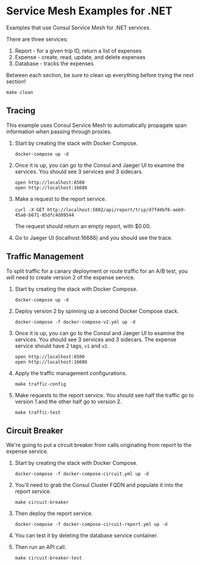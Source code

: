 # Service Mesh Examples for .NET

Examples that use Consul Service Mesh for .NET services.

There are three services:

1. Report - for a given trip ID, return a list of expenses
1. Expense - create, read, update, and delete expenses
1. Database - tracks the expenses

Between each section, be sure to clean up everything before trying
the next section!

```shell
make clean
```

## Tracing

This example uses Consul Service Mesh to automatically propagate
span information when passing through proxies.

1. Start by creating the stack with Docker Compose.
   ```shell
   docker-compose up -d
   ```

1. Once it is up, you can go to the Consul and Jaeger UI to examine
   the services. You should see 3 services and 3 sidecars.
   ```shell
   open http://localhost:8500
   open http://localhost:16686
   ```

1. Make a request to the report service.
   ```shell
   curl -X GET http://localhost:5002/api/report/trip/d7fd4bf6-aeb9-45a0-b671-85dfc4d09544
   ```
   The request should return an empty report, with $0.00.

1. Go to Jaeger UI (localhost:16686) and you should see the trace.

## Traffic Management

To split traffic for a canary deployment or route traffic for an A/B test, you will need
to create version 2 of the expense service.

1. Start by creating the stack with Docker Compose.
   ```shell
   docker-compose up -d
   ```

1. Deploy version 2 by spinning up a second Docker Compose stack.
   ```shell
   docker-compose -f docker-compose-v2.yml up -d
   ```

1. Once it is up, you can go to the Consul and Jaeger UI to examine
   the services. You should see 3 services and 3 sidecars. The expense
   service should have 2 tags, `v1` and `v2`.
   ```shell
   open http://localhost:8500
   open http://localhost:16686
   ```

1. Apply the traffic management configurations.
   ```shell
   make traffic-config
   ```

1. Make requests to the report service. You should see half the traffic go to
   version 1 and the other half go to version 2.
   ```shell
   make traffic-test
   ```

## Circuit Breaker

We're going to put a circuit breaker from calls originating from report to the expense
service.

1. Start by creating the stack with Docker Compose.
   ```shell
   docker-compose -f docker-compose-circuit.yml up -d
   ```

1. You'll need to grab the Consul Cluster FQDN and populate it into
   the report service.
   ```shell
   make circuit-breaker
   ```

1. Then deploy the report service.
   ```shell
   docker-compose -f docker-compose-circuit-report.yml up -d
   ```

1. You can test it by deleting the database service container.

1. Then run an API call.
   ```shell
   make circuit-breaker-test
   ```
    
